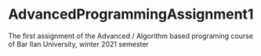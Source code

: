 # AdvancedProgrammingAssignment1
The first assignment of the Advanced / Algorithm based programing course of Bar Ilan University, winter 2021 semester